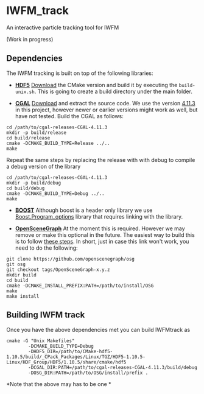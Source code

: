 # IWFM_track
An interactive particle tracking tool for IWFM 

(Work in progress)

## Dependencies
The IWFM tracking is built on top of the following libraries:

* **[HDF5](https://www.hdfgroup.org/)**
[Download](https://www.hdfgroup.org/downloads/hdf5/source-code/) the CMake version and build it by executing the `build-unix.sh`. This is going to create a build directory under the main folder.

* **[CGAL](https://www.cgal.org/)**
[Download](https://github.com/CGAL/cgal/archive/releases/CGAL-4.11.3.tar.gz) and extract the source code. We use the version [4.11.3](https://github.com/CGAL/cgal/releases/tag/releases%2FCGAL-4.11.3) in this project, however newer or earlier versions might work as well, but have not tested.
Build the CGAL as follows:
```
cd /path/to/cgal-releases-CGAL-4.11.3
mkdir -p build/release
cd build/release
cmake -DCMAKE_BUILD_TYPE=Release ../..
make
```
Repeat the same steps by replacing the release with with debug to compile a debug version of the library
```
cd /path/to/cgal-releases-CGAL-4.11.3
mkdir -p build/debug
cd build/debug
cmake -DCMAKE_BUILD_TYPE=Debug ../..
make
```
* **[BOOST](https://www.boost.org/)**
Although boost is a header only library we use [Boost.Program_options](https://www.boost.org/doc/libs/1_69_0/doc/html/program_options.html)  library that requires linking with the library.

* **[OpenSceneGraph](http://www.openscenegraph.org/)**
At the moment this is required. However we may remove or make this optional in the future. The easiest way to build this is to follow [these steps](https://vicrucann.github.io/tutorials/osg-linux-quick-install/). In short, just in case this link won't work, you need to do the following:

```
git clone https://github.com/openscenegraph/osg
git osg
git checkout tags/OpenSceneGraph-x.y.z
mkdir build
cd build
cmake -DCMAKE_INSTALL_PREFIX:PATH=/path/to/install/OSG
make
make install
```
 
## Building IWFM track
Once you have the above dependencies met you can build IWFMtrack as
```
cmake -G "Unix Makefiles" 
	    -DCMAKE_BUILD_TYPE=Debug 
	    -DHDF5_DIR=/path/to/CMake-hdf5-1.10.5/build/_CPack_Packages/Linux/TGZ/HDF5-1.10.5-Linux/HDF_Group/HDF5/1.10.5/share/cmake/hdf5 
	    -DCGAL_DIR:PATH=/path/to/cgal-releases-CGAL-4.11.3/build/debug 
	    -DOSG_DIR:PATH=/path/to/OSG/install/prefix .
```
 *Note that the above may has to be one *
 
 